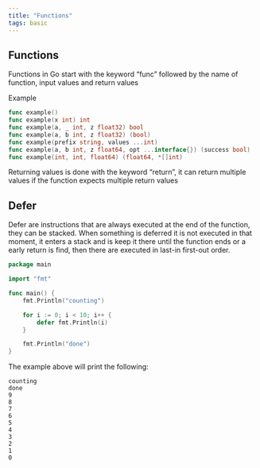```yaml
---
title: "Functions"
tags: basic
---
```


## Functions

Functions in Go  start with the keyword “func” followed by the name of function, input values and return values

Example
```go
func example()
func example(x int) int
func example(a, _ int, z float32) bool
func example(a, b int, z float32) (bool)
func example(prefix string, values ...int)
func example(a, b int, z float64, opt ...interface{}) (success bool)
func example(int, int, float64) (float64, *[]int)
```
Returning values is done with the keyword “return”, it can return multiple values if the function expects multiple return values

## Defer
Defer are instructions that are always executed at the end of the function, they can be stacked. When something is deferred it is not executed in that moment, it enters a stack and is keep it there until the function ends or a early return is find, then there are executed in last-in first-out order.

```go
package main

import "fmt"

func main() {
    fmt.Println("counting")

    for i := 0; i < 10; i++ {
        defer fmt.Println(i)
    }

    fmt.Println("done")
}
```

The example above will print the following:
```
counting
done
9
8
7
6
5
4
3
2
1
0
```
